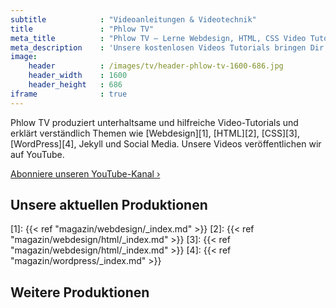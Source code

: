```yaml
---
subtitle            : "Videoanleitungen & Videotechnik"
title               : "Phlow TV"
meta_title          : "Phlow TV – Lerne Webdesign, HTML, CSS Video Tutorials"
meta_description    : 'Unsere kostenlosen Videos Tutorials bringen Dir Webdesign, HTML, HTML5, CSS und Bildbearbeitung bei. Erstelle Schritt für Schritt Deine eigene Website/Webseite.'
image:
    header          : /images/tv/header-phlow-tv-1600-686.jpg
    header_width    : 1600
    header_height   : 686
iframe              : true
---
```

Phlow TV produziert unterhaltsame und hilfreiche Video-Tutorials und erklärt verständlich Themen wie [Webdesign][1], [HTML][2], [CSS][3], [WordPress][4], Jekyll und Social Media. Unsere Videos veröffentlichen wir auf YouTube.
<!--more-->

<a href="https://www.youtube.com/c/Phlow" class="button success">Abonniere unseren YouTube-Kanal ›</a>

## Unsere aktuellen Produktionen

<amp-iframe width="560" height="315" src="https://www.youtube.com/embed/videoseries?list=PL_9q18jtRBgFHxUz93b3I1BN4vmYoVrLB" frameborder="0" allowfullscreen="" sandbox="allow-scripts allow-same-origin" sizes="(min-width: 560px) 560px, 100vw" class="amp-wp-enforced-sizes"><div placeholder="" class="amp-wp-iframe-placeholder"></div></amp-iframe>

[1]: {{< ref "magazin/webdesign/_index.md" >}}
[2]: {{< ref "magazin/webdesign/html/_index.md" >}}
[3]: {{< ref "magazin/webdesign/html/_index.md" >}}
[4]: {{< ref "magazin/wordpress/_index.md" >}}

## Weitere Produktionen